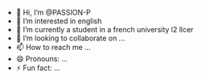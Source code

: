 - 👋 Hi, I’m @PASSION-P
- 👀 I’m interested in english
- 🌱 I’m currently a student in a french university l2 llcer
- 💞️ I’m looking to collaborate on ...
- 📫 How to reach me ...
- 😄 Pronouns: ...
- ⚡ Fun fact: ...

<!---
PASSION-P/PASSION-P is a ✨ special ✨ repository because its `README.md` (this file) appears on your GitHub profile.
You can click the Preview link to take a look at your changes.
--->
